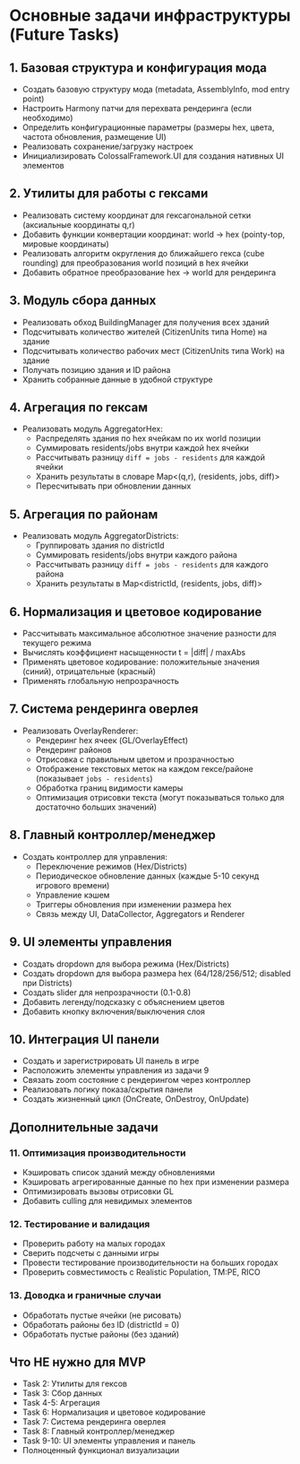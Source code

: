 # Основные задачи инфраструктуры (Future Tasks)

## 1. Базовая структура и конфигурация мода
- Создать базовую структуру мода (metadata, AssemblyInfo, mod entry point)
- Настроить Harmony патчи для перехвата рендеринга (если необходимо)
- Определить конфигурационные параметры (размеры hex, цвета, частота обновления, размещение UI)
- Реализовать сохранение/загрузку настроек
- Инициализировать ColossalFramework.UI для создания нативных UI элементов

## 2. Утилиты для работы с гексами
- Реализовать систему координат для гексагональной сетки (аксиальные координаты q,r)
- Добавить функции конвертации координат: world → hex (pointy-top, мировые координаты)
- Реализовать алгоритм округления до ближайшего гекса (cube rounding) для преобразования world позиций в hex ячейки
- Добавить обратное преобразование hex → world для рендеринга

## 3. Модуль сбора данных
- Реализовать обход BuildingManager для получения всех зданий
- Подсчитывать количество жителей (CitizenUnits типа Home) на здание
- Подсчитывать количество рабочих мест (CitizenUnits типа Work) на здание
- Получать позицию здания и ID района
- Хранить собранные данные в удобной структуре

## 4. Агрегация по гексам
- Реализовать модуль AggregatorHex:
  - Распределять здания по hex ячейкам по их world позиции
  - Суммировать residents/jobs внутри каждой hex ячейки
  - Рассчитывать разницу `diff = jobs - residents` для каждой ячейки
  - Хранить результаты в словаре Map<(q,r), (residents, jobs, diff)>
  - Пересчитывать при обновлении данных

## 5. Агрегация по районам
- Реализовать модуль AggregatorDistricts:
  - Группировать здания по districtId
  - Суммировать residents/jobs внутри каждого района
  - Рассчитывать разницу `diff = jobs - residents` для каждого района
  - Хранить результаты в Map<districtId, (residents, jobs, diff)>

## 6. Нормализация и цветовое кодирование
- Рассчитывать максимальное абсолютное значение разности для текущего режима
- Вычислять коэффициент насыщенности t = |diff| / maxAbs
- Применять цветовое кодирование: положительные значения (синий), отрицательные (красный)
- Применять глобальную непрозрачность

## 7. Система рендеринга оверлея
- Реализовать OverlayRenderer:
  - Рендеринг hex ячеек (GL/OverlayEffect)
  - Рендеринг районов
  - Отрисовка с правильным цветом и прозрачностью
  - Отображение текстовых меток на каждом гексе/районе (показывает `jobs - residents`)
  - Обработка границ видимости камеры
  - Оптимизация отрисовки текста (могут показываться только для достаточно больших значений)

## 8. Главный контроллер/менеджер
- Создать контроллер для управления:
  - Переключение режимов (Hex/Districts)
  - Периодическое обновление данных (каждые 5-10 секунд игрового времени)
  - Управление кэшем
  - Триггеры обновления при изменении размера hex
  - Связь между UI, DataCollector, Aggregators и Renderer

## 9. UI элементы управления
- Создать dropdown для выбора режима (Hex/Districts)
- Создать dropdown для выбора размера hex (64/128/256/512; disabled при Districts)
- Создать slider для непрозрачности (0.1-0.8)
- Добавить легенду/подсказку с объяснением цветов
- Добавить кнопку включения/выключения слоя

## 10. Интеграция UI панели
- Создать и зарегистрировать UI панель в игре
- Расположить элементы управления из задачи 9
- Связать zoom состояние с рендерингом через контроллер
- Реализовать логику показа/скрытия панели
- Создать жизненный цикл (OnCreate, OnDestroy, OnUpdate)

## Дополнительные задачи

### 11. Оптимизация производительности
- Кэшировать список зданий между обновлениями
- Кэшировать агрегированные данные по hex при изменении размера
- Оптимизировать вызовы отрисовки GL
- Добавить culling для невидимых элементов

### 12. Тестирование и валидация
- Проверить работу на малых городах
- Сверить подсчеты с данными игры
- Провести тестирование производительности на больших городах
- Проверить совместимость с Realistic Population, TM:PE, RICO

### 13. Доводка и граничные случаи
- Обработать пустые ячейки (не рисовать)
- Обработать районы без ID (districtId = 0)
- Обработать пустые районы (без зданий)

## Что НЕ нужно для MVP

- Task 2: Утилиты для гексов
- Task 3: Сбор данных
- Task 4-5: Агрегация
- Task 6: Нормализация и цветовое кодирование
- Task 7: Система рендеринга оверлея
- Task 8: Главный контроллер/менеджер
- Task 9-10: UI элементы управления и панель
- Полноценный функционал визуализации

